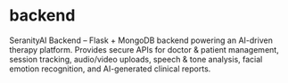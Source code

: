 # backend
SeranityAI Backend – Flask + MongoDB backend powering an AI-driven therapy platform. Provides secure APIs for doctor &amp; patient management, session tracking, audio/video uploads, speech &amp; tone analysis, facial emotion recognition, and AI-generated clinical reports.

